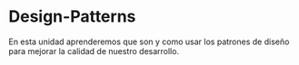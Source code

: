 # Design-Patterns
En esta unidad aprenderemos que son y como usar los patrones de diseño para mejorar la calidad de nuestro desarrollo.

